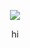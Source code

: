 <p align="center">
<img src=https://64.media.tumblr.com/c2ca2f4a653f105a9edc5795deba4406/d702b4b1b9947df8-09/s400x600/78498e279bad10b4648de253a5c9563f2ef93f39.gif>
</p>

<p align="center"> hi
